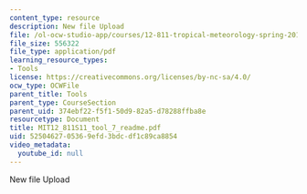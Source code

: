 ```yaml
---
content_type: resource
description: New file Upload
file: /ol-ocw-studio-app/courses/12-811-tropical-meteorology-spring-2011/5250462705369efd3bdcdf1c89ca8854_MIT12_811S11_tool_7_readme.pdf
file_size: 556322
file_type: application/pdf
learning_resource_types:
- Tools
license: https://creativecommons.org/licenses/by-nc-sa/4.0/
ocw_type: OCWFile
parent_title: Tools
parent_type: CourseSection
parent_uid: 374ebf22-f5f1-50d9-82a5-d78288ffba8e
resourcetype: Document
title: MIT12_811S11_tool_7_readme.pdf
uid: 52504627-0536-9efd-3bdc-df1c89ca8854
video_metadata:
  youtube_id: null
---
```

New file Upload